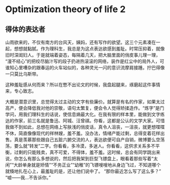 # Optimization theory of life 2
## 得体的表达者

山雨欲来的，不仅有南方的台风天，姨妈，还有写作的欲望。这三个元素凑在一起，想想就黏腻。作为理科生，我总是为这点表达欲感到羞耻。时常压抑着，就像旧时深闺妇人。于是就端着姿态，每隔着几天，把大脑里面的俏皮事儿理一理， “漫不经心”的把绞尽脑汁写的段子扔进热滚滚的网络，装作是红尘中的局外人，可谁知心里嘈杂的跟春运的火车站似的，各种灵光一闪的意识流摩肩接踵。拧巴得像一只莫比乌斯带。

这种羞耻感从何而来？所以在憋不出论文的时候，我盘起腿来，琢磨起这件事情来，专心致志。

大概是潜意识里，总觉得太过主动的文字有些廉价。就算是有名的作家，如果太过高产，便会降低我对他的崇敬，语句太繁复，便会令人觉得矫揉造作。“炼字”是门学问，用我们理科生的话说，使信息熵最大化。在我有限的样本里，能做到文字练达的作家，前三名就是鲁迅、阿城、汪曾祺。你看，这都是公认的文学大家。可惜我做不到如此，总想在网络上写肤浅的俏皮话，真令人沮丧，一沮丧，就更想喋喋不休，简直像像现代的祥林嫂，羞不羞。没办法，情绪产能过剩，总得变着花样出售。真是羡慕那些跟自己五脏六腑交流的人，表达欲便可自产自销，微博要么空荡荡，要么就“转发”二字。你看看，多冷漠，多迷人。你看看，这供求关系多不平衡，过剩的只能贱卖，真不可爱，不得体，羞不羞。这时候，总会有同学跳出来说，你怎么有那么多想说的，然后把我架到巨型飞镖盘上，眼看着那些写着“太闲”“大龄单身就是矫情”“不务正业”“幼稚”的飞镖嗖嗖地从身边飞过，不知道哪个就倏地扎在心上，最羞耻的是，还让他们说中了。
“那你最近怎么写了这么多？”
“嘘——我...不告诉你。”
        